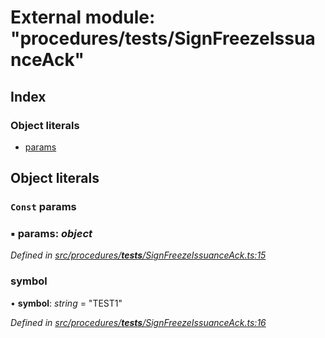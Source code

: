# External module: "procedures/**tests**/SignFreezeIssuanceAck"

## Index

### Object literals

- [params](_procedures___tests___signfreezeissuanceack_.md#const-params)

## Object literals

### `Const` params

### ▪ **params**: _object_

_Defined in [src/procedures/**tests**/SignFreezeIssuanceAck.ts:15](https://github.com/PolymathNetwork/polymath-sdk/blob/d80c6e9/src/procedures/__tests__/SignFreezeIssuanceAck.ts#L15)_

### symbol

• **symbol**: _string_ = "TEST1"

_Defined in [src/procedures/**tests**/SignFreezeIssuanceAck.ts:16](https://github.com/PolymathNetwork/polymath-sdk/blob/d80c6e9/src/procedures/__tests__/SignFreezeIssuanceAck.ts#L16)_
